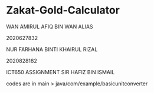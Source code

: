 # Zakat-Gold-Calculator
WAN AMIRUL AFIQ BIN WAN ALIAS 

2020627832

NUR FARHANA BINTI KHAIRUL RIZAL

2020828182

ICT650 ASSIGNMENT
SIR HAFIZ BIN ISMAIL


codes are in main > java/com/example/basicunitconverter 
